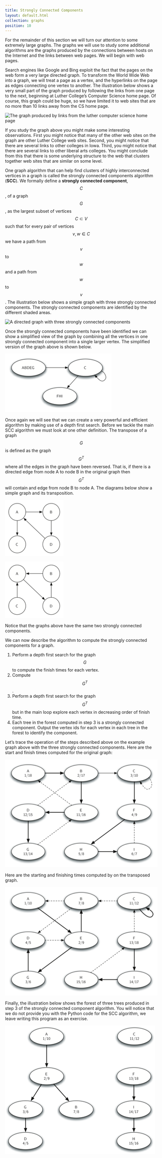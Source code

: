 ```yaml
---
title: Strongly Connected Components
layout: default.html
collection: graphs
position: 10
---
```


For the remainder of this section we will turn our attention to some
extremely large graphs. The graphs we will use to study some additional
algorithms are the graphs produced by the connections between hosts on
the Internet and the links between web pages. We will begin with web
pages.

Search engines like Google and Bing exploit the fact that the pages on
the web form a very large directed graph. To transform the World Wide
Web into a graph, we will treat a page as a vertex, and the hyperlinks
on the page as edges connecting one vertex to another. The illustration
below shows a very small part of the graph produced by following the
links from one page to the next, beginning at Luther College’s Computer
Science home page. Of course, this graph could be huge, so we have
limited it to web sites that are no more than 10 links away from the CS
home page.

![The graph produced by links from the luther computer
science home page](figures/cshome.png)

If you study the graph above you might make some interesting
observations. First you might notice that many of the other web sites on
the graph are other Luther College web sites. Second, you might notice
that there are several links to other colleges in Iowa. Third, you might
notice that there are several links to other liberal arts colleges. You
might conclude from this that there is some underlying structure to the
web that clusters together web sites that are similar on some level.

One graph algorithm that can help find clusters of highly interconnected
vertices in a graph is called the strongly connected components
algorithm (**SCC**). We formally define a **strongly connected
component**, $$C$$, of a graph $$G$$, as the largest subset of vertices
$$C \subset V$$ such that for every pair of vertices $$v, w \in C$$ we have
a path from $$v$$ to $$w$$ and a path from $$w$$ to $$v$$.
The illustration below shows a simple graph with three strongly
connected components. The strongly connected components are identified
by the different shaded areas.

![A directed graph with three strongly connected
components](figures/scc1.png)

Once the strongly connected components have been identified we can show
a simplified view of the graph by combining all the vertices in one
strongly connected component into a single larger vertex. The simplified
version of the graph above is shown below.

![The reduced graph](figures/scc2.png)

Once again we will see that we can create a very powerful and efficient
algorithm by making use of a depth first search. Before we tackle the
main SCC algorithm we must look at one other definition. The transpose
of a graph $$G$$ is defined as the graph $$G^T$$ where all the edges in
the graph have been reversed. That is, if there is a directed edge from
node A to node B in the original graph then $$G^T$$ will contain and
edge from node B to node A. The diagrams below show a simple graph and
its transposition.

![A graph G](figures/transpose1.png)

![The transpose of G](figures/transpose2.png)

Notice that the graphs above have the same two strongly connected
components.

We can now describe the algorithm to compute the strongly connected
components for a graph.

1.  Perform a depth first search for the graph $$G$$ to compute the
    finish times for each vertex.
2.  Compute $$G^T$$.
3.  Perform a depth first search for the graph $$G^T$$ but in the main
    loop explore each vertex in decreasing order of finish time.
4.  Each tree in the forest computed in step 3 is a strongly
    connected component. Output the vertex ids for each vertex in each
    tree in the forest to identify the component.

Let’s trace the operation of the steps described above on the example
graph above with the three strongly connected components. Here are the
start and finish times computed for the original graph:

![Finishing times for the original graph G](figures/scc1a.png)

Here are the starting and finishing times computed by on the transposed graph.

![Finishing times for the transpose of G](figures/scc1b.png)

Finally, the illustration below shows the forest of three
trees produced in step 3 of the strongly connected component algorithm.
You will notice that we do not provide you with the Python code for the
SCC algorithm, we leave writing this program as an exercise.

![Strongly connected components](figures/sccforest.png)
